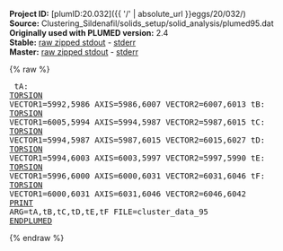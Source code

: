 **Project ID:** [plumID:20.032]({{ '/' | absolute_url }}eggs/20/032/)  
**Source:** Clustering_Sildenafil/solids_setup/solid_analysis/plumed95.dat  
**Originally used with PLUMED version:** 2.4  
**Stable:** [raw zipped stdout](plumed95.dat.plumed.stdout.txt.zip) - [stderr](plumed95.dat.plumed.stderr)  
**Master:** [raw zipped stdout](plumed95.dat.plumed_master.stdout.txt.zip) - [stderr](plumed95.dat.plumed_master.stderr)  

{% raw %}<pre>
tA: <a href="https://plumed.github.io/doc-master/user-doc/html/_t_o_r_s_i_o_n.html">TORSION</a> VECTOR1=5992,5986 AXIS=5986,6007 VECTOR2=6007,6013
tB: <a href="https://plumed.github.io/doc-master/user-doc/html/_t_o_r_s_i_o_n.html">TORSION</a> VECTOR1=6005,5994 AXIS=5994,5987 VECTOR2=5987,6015
tC: <a href="https://plumed.github.io/doc-master/user-doc/html/_t_o_r_s_i_o_n.html">TORSION</a> VECTOR1=5994,5987 AXIS=5987,6015 VECTOR2=6015,6027
tD: <a href="https://plumed.github.io/doc-master/user-doc/html/_t_o_r_s_i_o_n.html">TORSION</a> VECTOR1=5994,6003 AXIS=6003,5997 VECTOR2=5997,5990
tE: <a href="https://plumed.github.io/doc-master/user-doc/html/_t_o_r_s_i_o_n.html">TORSION</a> VECTOR1=5996,6000 AXIS=6000,6031 VECTOR2=6031,6046
tF: <a href="https://plumed.github.io/doc-master/user-doc/html/_t_o_r_s_i_o_n.html">TORSION</a> VECTOR1=6000,6031 AXIS=6031,6046 VECTOR2=6046,6042
<a href="https://plumed.github.io/doc-master/user-doc/html/_p_r_i_n_t.html">PRINT</a> ARG=tA,tB,tC,tD,tE,tF FILE=cluster_data_95
<a href="https://plumed.github.io/doc-master/user-doc/html/_e_n_d_p_l_u_m_e_d.html">ENDPLUMED</a>
</pre>{% endraw %}
